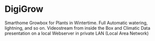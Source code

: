 # DigiGrow
Smarthome Growbox for Plants in Wintertime. Full Automatic watering, lightning, and so on. Videostream from inside the Box and Climatic Data presentation on a local Webserver in private LAN (Local Area Network)
